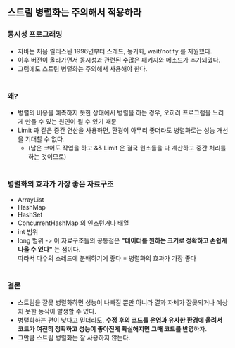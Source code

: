 ## 스트림 병렬화는 주의해서 적용하라

### 동시성 프로그래밍
* 자바는 처음 릴리스된 1996년부터 스레드, 동기화, wait/notify 를 지원했다.
* 이후 버전이 올라가면서 동시성과 관련된 수많은 패키지와 메소드가 추가되었다.
* 그럼에도 스트림 병렬화는 주의해서 사용해야 한다.
<br><br>

### 왜?
* 병렬의 비용을 예측하지 못한 상태에서 병렬을 하는 경우, 오히려 프로그램을 느리게 만들 수 있는 원인이 될 수 있기 때문
* Limit 과 같은 중간 연산을 사용하면, 환경이 아무리 좋더라도 병렬화로는 성능 개선을 기대할 수 없다.
  * (남은 코어도 작업을 하고 && Limit 은 결국 원소들을 다 계산하고 중간 처리를 하는 것이므로)
<br><br>

### 병렬화의 효과가 가장 좋은 자료구조
* ArrayList
* HashMap
* HashSet
* ConcurrentHashMap 의 인스턴거나 배열
* int 범위
* long 범위
-> 이 자료구조들의 공통점은 **"데이터를 원하는 크기로 정확하고 손쉽게 나울 수 있다"** 는 점이다.<br>
따라서 다수의 스레드에 분배하기에 좋다 = 병렬화의 효과가 가장 좋다
<br><br>

### 결론
* 스트림을 잘못 병렬화하면 성능이 나빠질 뿐만 아니라 결과 자체가 잘못되거나 예상치 못한 동작이 발생할 수 있다.
* 병렬화하는 편이 낫다고 믿더라도, **수정 후의 코드를 운영과 유사한 환경에 올려서 코드가 여전히 정확하고 성능이 좋아진게 확실해지면 그때 코드를 반영**하자.
* 그만큼 스트림 병렬화는 잘 사용하지 않는다.
